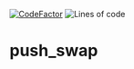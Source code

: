 [![CodeFactor](https://www.codefactor.io/repository/github/mdoll02/push_swap/badge)](https://www.codefactor.io/repository/github/mdoll02/push_swap)
![Lines of code](https://img.shields.io/tokei/lines/github/mdoll02/push_swap?style=flat-square)
# push_swap
